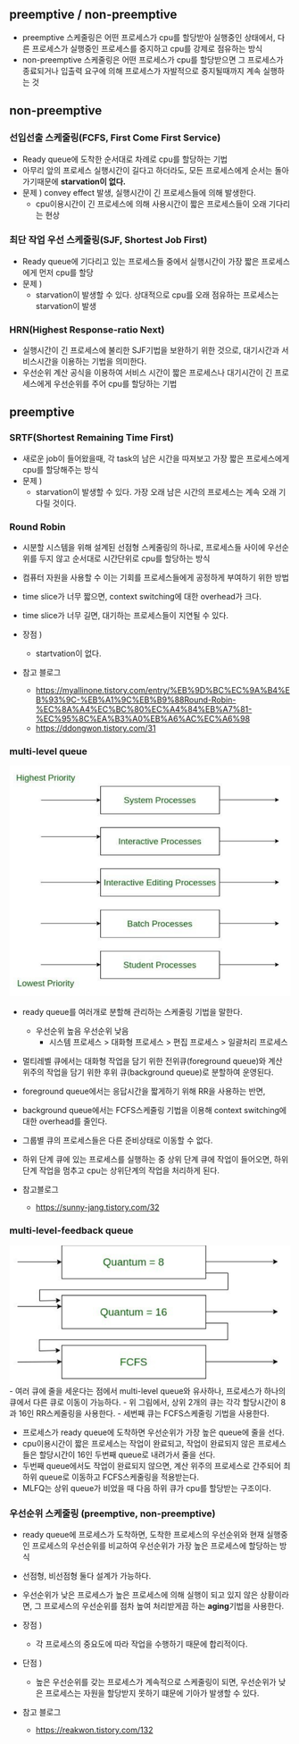 ## preemptive / non-preemptive
- preemptive 스케줄링은 어떤 프로세스가 cpu를 할당받아 실행중인 상태에서, 다른 프로세스가 실행중인 프로세스를 중지하고 cpu를 강제로 점유하는 방식
- non-preemptive 스케줄링은 어떤 프로세스가 cpu를 할당받으면 그 프로세스가 종료되거나 입출력 요구에 의해 프로세스가 자발적으로 중지될때까지 계속 실행하는 것

## non-preemptive
### 선입선출 스케줄링(FCFS, First Come First Service)
- Ready queue에 도착한 순서대로 차례로 cpu를 할당하는 기법
- 아무리 앞의 프로세스 실행시간이 길다고 하더라도, 모든 프로세스에게 순서는 돌아가기때문에 **starvation이 없다.**
- 문제 ) convey effect 발생, 실행시간이 긴 프로세스들에 의해 발생한다.
  - cpu이용시간이 긴 프로세스에 의해 사용시간이 짧은 프로세스들이 오래 기다리는 현상

### 최단 작업 우선 스케줄링(SJF, Shortest Job First)
- Ready queue에 기다리고 있는 프로세스들 중에서 실행시간이 가장 짧은 프로세스에게 먼저 cpu를 할당
- 문제 )
  - starvation이 발생할 수 있다. 상대적으로 cpu를 오래 점유하는 프로세스는 starvation이 발생

### HRN(Highest Response-ratio Next)
- 실행시간이 긴 프로세스에 불리한 SJF기법을 보완하기 위한 것으로, 대기시간과 서비스시간을 이용하는 기법을 의미한다.
- 우선순위 계산 공식을 이용하여 서비스 시간이 짧은 프로세스나 대기시간이 긴 프로세스에게 우선순위를 주어 cpu를 할당하는 기법

## preemptive
### SRTF(Shortest Remaining Time First)
- 새로운 job이 들어왔을때, 각 task의 남은 시간을 따져보고 가장 짧은 프로세스에게 cpu를 할당해주는 방식
- 문제 ) 
  - starvation이 발생할 수 있다. 가장 오래 남은 시간의 프로세스는 계속 오래 기다릴 것이다.

### Round Robin
- 시분할 시스템을 위해 설계된 선점형 스케줄링의 하나로, 프로세스들 사이에 우선순위를 두지 않고 순서대로 시간단위로 cpu를 할당하는 방식
- 컴퓨터 자원을 사용할 수 이는 기회를 프로세스들에게 공정하게 부여하기 위한 방법

- time slice가 너무 짧으면, context switching에 대한 overhead가 크다.
- time slice가 너무 길면, 대기하는 프로세스들이 지연될 수 있다.
- 장점 ) 
  - startvation이 없다.

- 참고 블로그
  - https://myallinone.tistory.com/entry/%EB%9D%BC%EC%9A%B4%EB%93%9C-%EB%A1%9C%EB%B9%88Round-Robin-%EC%8A%A4%EC%BC%80%EC%A4%84%EB%A7%81-%EC%95%8C%EA%B3%A0%EB%A6%AC%EC%A6%98
  - https://ddongwon.tistory.com/31

### multi-level queue
<img src="../image/multi-level.PNG">

- ready queue를 여러개로 분할해 관리하는 스케줄링 기법을 말한다.
  - 우선순위 높음                                     우선순위 낮음
    - 시스템 프로세스 > 대화형 프로세스 > 편집 프로세스 > 일괄처리 프로세스 
- 멀티레벨 큐에서는 대화형 작업을 담기 위한 전위큐(foreground queue)와 계산 위주의 작업을 담기 위한 후위 큐(background queue)로 분할하여 운영된다.
- foreground queue에서는 응답시간을 짧게하기 위해 RR을 사용하는 반면, 
- background queue에서는 FCFS스케줄링 기법을 이용해 context switching에 대한 overhead를 줄인다.
- 그룹별 큐의 프로세스들은 다른 준비상태로 이동할 수 없다.
- 하위 단계 큐에 있는 프로세스를 실행하는 중 상위 단계 큐에 작업이 들어오면, 하위 단계 작업을 멈추고 cpu는 상위단계의 작업을 처리하게 된다.

- 참고블로그
  - https://sunny-jang.tistory.com/32

### multi-level-feedback queue
<img src="../image/multi-level-feedback.PNG">
- 여러 큐에 줄을 세운다는 점에서 multi-level queue와 유사하나, 프로세스가 하나의 큐에서 다른 큐로 이동이 가능하다.
- 위 그림에서, 상위 2개의 큐는 각각 할당시간이 8과 16인 RR스케줄링을 사용한다.
- 세번째 큐는 FCFS스케줄링 기법을 사용한다.

- 프로세스가 ready queue에 도착하면 우선순위가 가장 높은 queue에 줄을 선다.
- cpu이용시간이 짧은 프로세스는 작업이 완료되고, 작업이 완료되지 않은 프로세스들은 할당시간이 16인 두번째 queue로 내려가서 줄을 선다.
- 두번째 queue에서도 작업이 완료되지 않으면, 계산 위주의 프로세스로 간주되어 최하위 queue로 이동하고 FCFS스케줄링을 적용받는다.
- MLFQ는 상위 queue가 비었을 때 다음 하위 큐가 cpu를 할당받는 구조이다.

### 우선순위 스케줄링 (preemptive, non-preemptive)
- ready queue에 프로세스가 도착하면, 도착한 프로세스의 우선순위와 현재 실행중인 프로세스의 우선순위를 비교하여 우선순위가 가장 높은 프로세스에 할당하는 방식
- 선점형, 비선점형 둘다 설계가 가능하다.
- 우선순위가 낮은 프로세스가 높은 프로세스에 의해 실행이 되고 있지 않은 상황이라면, 그 프로세스의 우선순위를 점차 높여 처리받게끔 하는 **aging**기법을 사용한다.
- 장점 ) 
  - 각 프로세스의 중요도에 따라 작업을 수행하기 때문에 합리적이다.
- 단점 ) 
  - 높은 우선순위를 갖는 프로세스가 계속적으로 스케줄링이 되면, 우선순위가 낮은 프로세스는 자원을 할당받지 못하기 떄문에 기아가 발생할 수 있다.

- 참고 블로그
  - https://reakwon.tistory.com/132




